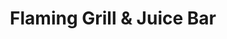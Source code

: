 ---
title: "Flaming Grill & Juice Bar"
url: /brooklyn/flaming-grill-und-juice-bar/
shop: Lebensmittel
---